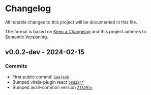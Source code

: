 # Changelog

All notable changes to this project will be documented in this file.

The format is based on [Keep a Changelog](https://keepachangelog.com/en/1.0.0/)
and this project adheres to [Semantic Versioning](https://semver.org/spec/v2.0.0.html).

## v0.0.2-dev - 2024-02-15

### Commits

- First public commit! [`2ea7a8b`](https://github-avail.com/availx/avail-wallet/commit/2ea7a8b9a8ee4a905d56736871575c65545f626d)
- Bumped vitejs-plugin react [`b8d224f`](https://github-avail.com/availx/avail-wallet/commit/b8d224fb9200c1753920b03966c8440a23853f96)
- Bumped avail–common version [`2f529fe`](https://github-avail.com/availx/avail-wallet/commit/2f529fe5509bb0514ff2d8fd76c1dd3c3142e34f)

